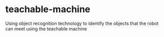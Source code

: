 # teachable-machine
Using object recognition technology to identify the objects that the robot can meet using the teachable machine

